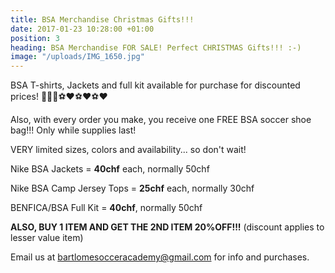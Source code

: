 ```yaml
---
title: BSA Merchandise Christmas Gifts!!!
date: 2017-01-23 10:28:00 +01:00
position: 3
heading: BSA Merchandise FOR SALE! Perfect CHRISTMAS Gifts!!! :-)
image: "/uploads/IMG_1650.jpg"
---
```


BSA T-shirts, Jackets and full kit available for purchase for discounted prices!
👕👕👕⚽️❤⚽️❤⚽️❤

Also, with every order you make, you receive one FREE BSA soccer shoe bag!!! Only while supplies last!

VERY limited sizes, colors and availability... so don't wait!

Nike BSA Jackets = **40chf** each, normally 50chf

Nike BSA Camp Jersey Tops = **25chf** each, normally 30chf

BENFICA/BSA Full Kit = **40chf**, normally 50chf

**ALSO, BUY 1 ITEM AND GET THE 2ND ITEM 20%OFF!!!** (discount applies to lesser value item)


Email us at bartlomesocceracademy@gmail.com for info and purchases.